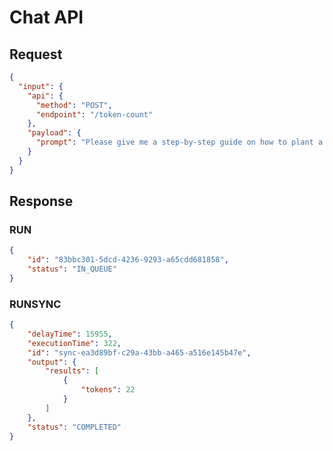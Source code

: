 # Chat API

## Request

```json
{
  "input": {
    "api": {
      "method": "POST",
      "endpoint": "/token-count"
    },
    "payload": {
      "prompt": "Please give me a step-by-step guide on how to plant a tree in my backyard."
    }
  }
}
```

## Response

### RUN

```json
{
    "id": "83bbc301-5dcd-4236-9293-a65cdd681858",
    "status": "IN_QUEUE"
}
```

### RUNSYNC

```json
{
    "delayTime": 15955,
    "executionTime": 322,
    "id": "sync-ea3d89bf-c29a-43bb-a465-a516e145b47e",
    "output": {
        "results": [
            {
                "tokens": 22
            }
        ]
    },
    "status": "COMPLETED"
}
```
